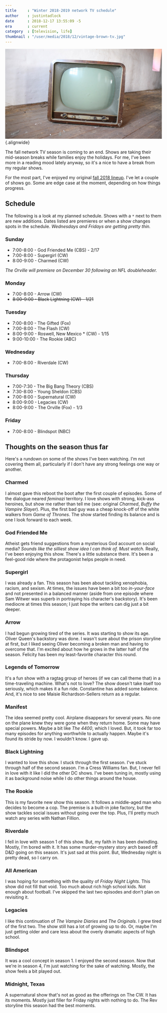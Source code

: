 ```yaml
---
title     : "Winter 2018-2019 network TV schedule"
author    : justintadlock
date      : 2018-12-17 13:55:09 -5
era       : current
category  : [television, life]
thumbnail : "/user/media/2018/12/vintage-brown-tv.jpg"
---
```


![Vintage brown television.](/user/media/2018/12/vintage-brown-tv.jpg){.alignwide}

The fall network TV season is coming to an end.  Shows are taking their mid-season breaks while families enjoy the holidays.  For me, I've been more in a reading mood lately anyway, so it's a nice to have a break from my regular shows.

For the most part, I've enjoyed my original [fall 2018 lineup](/archives/2018/09/24/2018-2019-network-tv-schedule).  I've let a couple of shows go.  Some are edge case at the moment, depending on how things progress.

## Schedule

The following is a look at my planned schedule.  Shows with a `*` next to them are new additions.  Dates listed are premieres or when a show changes spots in the schedule.  _Wednesdays and Fridays are getting pretty thin._

### Sunday

* 7:00-8:00 - God Friended Me (CBS) - 2/17
* 7:00-8:00 - Supergirl (CW)
* 8:00-9:00 - Charmed (CW)

_The Orville will premiere on December 30 following an NFL doubleheader._

### Monday

* 7:00-8:00  - Arrow (CW)
* ~~8:00-9:00  - Black Lightning (CW) - 1/21~~

### Tuesday

* 7:00-8:00  - The Gifted (Fox)
* 7:00-8:00  - The Flash (CW)
* 8:00-9:00  - Roswell, New Mexico * (CW) - 1/15
* 9:00-10:00 - The Rookie (ABC)

### Wednesday

* 7:00-8:00 - Riverdale (CW)

### Thursday

* 7:00-7:30 - The Big Bang Theory (CBS)
* 7:30-8:00 - Young Sheldon (CBS)
* 7:00-8:00 - Supernatural (CW)
* 8:00-9:00 - Legacies (CW)
* 8:00-9:00 - The Orville (Fox) - 1/3

### Friday

* 7:00-8:00 - Blindspot (NBC)

## Thoughts on the season thus far

Here's a rundown on some of the shows I've been watching.  I'm not covering them all, particularly if I don't have any strong feelings one way or another.

### Charmed

I almost gave this reboot the boot after the first couple of episodes. Some of the dialogue neared _feminazi_ territory. I love shows with strong, kick-ass heroines, but show me rather than tell me (see: original _Charmed_, _Buffy the Vampire Slayer_). Plus, the first bad guy was a cheap knock-off of the white walkers from _Game of Thrones_. The show started finding its balance and is one I look forward to each week.

### God Friended Me

Atheist gets friend suggestions from a mysterious God account on social media? _Sounds like the silliest show idea I can think of. Must watch._ Really, I've been enjoying this show. There's a little substance there. It's been a feel-good ride where the protagonist helps people in need.

### Supergirl

I was already a fan.  This season has been about tackling xenophobia, racism, and sexism.  At times, the issues have been a bit too _in-your-face_ and not presented in a balanced manner (aside from one episode where Sam Witwer was superb in portraying his character's backstory).  It's been mediocre at times this season; I just hope the writers can dig just a bit deeper.

### Arrow

I had begun growing tired of the series. It was starting to show its age. Oliver Queen's backstory was done. I wasn't sure about the prison storyline at first, but I liked seeing Oliver becoming a broken man and having to overcome that. I'm excited about how he grows in the latter half of the season. Felicity has been my least-favorite character this round.

### Legends of Tomorrow

It's a fun show with a ragtag group of heroes (if we can call theme that) in a time-traveling machine.  What's not to love?  The show doesn't take itself too seriously, which makes it a fun ride.  Constantine has added some balance.  And, it's nice to see Maisie Richardson-Sellers return as a regular.

### Manifest

The idea seemed pretty cool.  Airplane disappears for several years.  No one on the plane knew they were gone when they return home. Some may have special powers.  Maybe a bit like _The 4400_, which I loved.  But, it took far too many episodes for anything worthwhile to actually happen.  Maybe it's found its stride by now.  I wouldn't know.  I gave up.

### Black Lightning

I wanted to love this show.  I stuck through the first season.  I've stuck through half of the second season.  I'm a Cress Williams fan.  But, I never fell in love with it like I did the other DC shows.  I've been tuning in, mostly using it as background noise while I do other things around the house.

### The Rookie

This is my favorite new show this season.  It follows a middle-aged man who decides to become a cop.  The premise is a built-in joke factory, but the show tackles social issues without going over the top.  Plus, I'll pretty much watch any series with Nathan Fillion.

### Riverdale

I fell in love with season 1 of this show.  But, my faith in has been dwindling.  Mostly, I'm bored with it.  It has some murder-mystery story arch based off D&D going on this season.  It's just sad at this point.  But, Wednesday night is pretty dead, so I carry on.

### All American

I was hoping for something with the quality of _Friday Night Lights_. This show did not fill that void.  Too much about rich high school kids.  Not enough about football.  I've skipped the last two episodes and don't plan on revisiting it.

### Legacies

I like this continuation of _The Vampire Diaries_ and _The Originals_.  I grew tired of the first two.  The show still has a lot of growing up to do.  Or, maybe I'm just getting older and care less about the overly dramatic aspects of high school.

### Blindspot

It was a cool concept in season 1.  I enjoyed the second season.  Now that we're in season 4, I'm just watching for the sake of watching.  Mostly, the show feels a bit played out.

### Midnight, Texas

A supernatural show that's not as good as the offerings on The CW.  It has its moments.  Mostly just filler for Friday nights with nothing to do.  The Rev storyline this season had the best moments.
